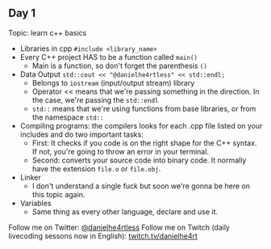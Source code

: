 ## Day 1

Topic: learn c++ basics

- Libraries in cpp `#include <library_name>`
- Every C++ project HAS to be a function called `main()`
	- Main is a function, so don't forget the parenthesis `()` 
- Data Output `std::cout << "@danielhe4rtless" << std::endl;`
	- Belongs to `iostream` (input/output stream) library
	- Operator << means that we're passing something in the direction. In the case, we're passing the `std::endl` 
	- `std::` means that we're using functions from base libraries, or from the namespace `std::`
-  Compiling programs: the compilers looks for each .cpp file listed on your includes and do two important tasks:
	- First: It checks if you code is on the right shape for the C++ syntax. If not, you're going to throw an error in your terminal.
	- Second: converts your source code into binary code. It normally have the extension `file.o` or `file.obj`.
- Linker
	- I don't understand a single fuck but soon we're gonna be here on this topic again.
- Variables
	- Same thing as every other language, declare and use it. 


Follow me on Twitter: [@danielhe4rtless](https://twitter.com/danielhe4rt)
Follow me on Twitch (daily livecoding sessons now in English): [twitch.tv/danielhe4rt](https://twitch.tv/danielhe4rt)
